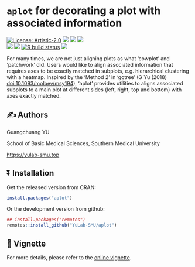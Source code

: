 <!-- README.md is generated from README.Rmd. Please edit that file -->

# `aplot` for decorating a plot with associated information

[![License:
Artistic-2.0](https://img.shields.io/badge/license-Artistic--2.0-blue.svg)](https://cran.r-project.org/web/licenses/Artistic-2.0)
[![](https://img.shields.io/badge/devel%20version-0.2.5-blue.svg)](https://github.com/YuLab-SMU/aplot)
[![](https://img.shields.io/github/languages/code-size/YuLab-SMU/aplot.svg)](https://github.com/YuLab-SMU/aplot)
[![](https://img.shields.io/github/last-commit/YuLab-SMU/aplot.svg)](https://github.com/YuLab-SMU/aplot/commits/master)
<br>
[![](https://www.r-pkg.org/badges/version/aplot?color=green)](https://cran.r-project.org/package=aplot)
[![](http://cranlogs.r-pkg.org/badges/grand-total/aplot?color=green)](https://cran.r-project.org/package=aplot)
[![R build
status](https://github.com/YuLab-SMU/aplot/workflows/rworkflows/badge.svg)](https://github.com/YuLab-SMU/aplot/actions)
[![](https://codecov.io/gh/YuLab-SMU/aplot/branch/master/graph/badge.svg)](https://app.codecov.io/gh/YuLab-SMU/aplot)

For many times, we are not just aligning plots as what ‘cowplot’ and
‘patchwork’ did. Users would like to align associated information that
requires axes to be exactly matched in subplots, e.g. hierarchical
clustering with a heatmap. Inspired by the ‘Method 2’ in ‘ggtree’ (G Yu
(2018) <doi:10.1093/molbev/msy194>), ‘aplot’ provides utilities to
aligns associated subplots to a main plot at different sides (left,
right, top and bottom) with axes exactly matched.

## :writing_hand: Authors

Guangchuang YU

School of Basic Medical Sciences, Southern Medical University

<https://yulab-smu.top>

## :arrow_double_down: Installation

Get the released version from CRAN:

``` r
install.packages("aplot")
```

Or the development version from github:

``` r
## install.packages("remotes")
remotes::install_github("YuLab-SMU/aplot")
```

## :book: Vignette

For more details, please refer to the [online
vignette](https://yulab-smu.top/aplot).
